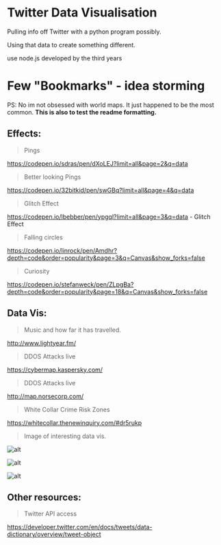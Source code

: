 # Twitter Data Visualisation
Pulling info off Twitter with a python program possibly.

Using that data to create something different. 

use node.js developed by the third years

# Few "Bookmarks" - idea storming 
PS: No im not obsessed with world maps. It just happened to be the most common. 
**This is also to test the readme formatting.**

## Effects: 
>Pings 

https://codepen.io/sdras/pen/dXoLEJ?limit=all&page=2&q=data 

>Better looking Pings

https://codepen.io/32bitkid/pen/swGBq?limit=all&page=4&q=data

>Glitch Effect 

https://codepen.io/lbebber/pen/ypgql?limit=all&page=3&q=data - Glitch Effect 

>Falling circles

https://codepen.io/linrock/pen/Amdhr?depth=code&order=popularity&page=3&q=Canvas&show_forks=false

>Curiosity

https://codepen.io/stefanweck/pen/ZLpgBa?depth=code&order=popularity&page=18&q=Canvas&show_forks=false



## Data Vis:

>Music and how far it has travelled. 

http://www.lightyear.fm/

>DDOS Attacks live 

https://cybermap.kaspersky.com/ 

>DDOS Attacks live 

http://map.norsecorp.com/  

>White Collar Crime Risk Zones 

https://whitecollar.thenewinquiry.com/#dr5rukp 

>Image of interesting data vis.

![alt](http://datavisualization.ch/wp-content/uploads/2011/05/ghost_counties_05.jpg)

![alt](http://mybmworld.net/wp-content/uploads/2013/02/fidgt.jpg)

![alt](https://static1.squarespace.com/static/534d2eafe4b0ca2d44b03d0d/580d28f3893fc089409a5fb4/580d2fab59cc689a7b3edd20/1477259180403/DATA.gif?format=750w)

## Other resources:

>Twitter API access

https://developer.twitter.com/en/docs/tweets/data-dictionary/overview/tweet-object
